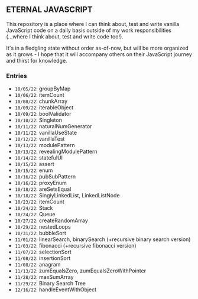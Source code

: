 ## ETERNAL JAVASCRIPT

This repository is a place where I can think about, test and write vanilla JavaScript code on a daily basis outside of my work responsibilities 
(...where I think about, test and write code too!). 

It's in a fledgling state without order as-of-now, but will be more organized as it grows - I hope that it will accompany others on their JavaScript 
journey and thirst for knowledge.

### Entries

* `10/05/22`: groupByMap
* `10/06/22`: itemCount
* `10/08/22`: chunkArray
* `10/09/22`: iterableObject
* `10/09/22`: boolValidator
* `10/10/22`: Singleton
* `10/11/22`: naturalNumGenerator
* `10/11/22`: vanillaUseState
* `10/12/22`: vanillaTest
* `10/13/22`: modulePattern
* `10/13/22`: revealingModulePattern
* `10/14/22`: statefulUI
* `10/15/22`: assert
* `10/15/22`: enum
* `10/16/22`: pubSubPattern
* `10/16/22`: proxyEnum
* `10/18/22`: areSetsEqual
* `10/18/22`: SinglyLinkedList, LinkedListNode
* `10/23/22`: itemCount
* `10/24/22`: Stack
* `10/24/22`: Queue
* `10/27/22`: createRandomArray
* `10/29/22`: nestedLoops
* `10/31/22`: bubbleSort
* `11/01/22`: linearSearch, binarySearch (+recursive binary search version)
* `11/03/22`: fibonacci (+recursive fibonacci version)
* `11/07/22`: selectionSort
* `11/08/22`: insertionSort
* `11/08/22`: anagram
* `11/13/22`: zumEqualsZero, zumEqualsZeroWithPointer
* `11/28/22`: maxSumArray
* `11/29/22`: Binary Search Tree
* `12/16/22`: handleEventWithObject
